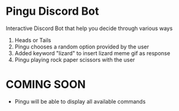 # Pingu Discord Bot 
Interactive Discord Bot that help you decide through various ways
1. Heads or Tails
2. Pingu chooses a random option provided by the user
3. Added keyword "lizard" to insert lizard meme gif as response
4. Pingu playing rock paper scissors with the user


# COMING SOON
- Pingu will be able to display all available commands

